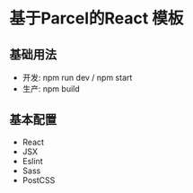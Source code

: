 # 基于Parcel的React 模板
## 基础用法
- 开发: npm run dev / npm start
- 生产: npm build

## 基本配置
- React
- JSX
- Eslint
- Sass
- PostCSS
